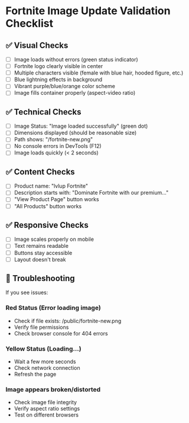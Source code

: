 # Fortnite Image Update Validation Checklist

## ✅ Visual Checks
- [ ] Image loads without errors (green status indicator)
- [ ] Fortnite logo clearly visible in center
- [ ] Multiple characters visible (female with blue hair, hooded figure, etc.)
- [ ] Blue lightning effects in background
- [ ] Vibrant purple/blue/orange color scheme
- [ ] Image fills container properly (aspect-video ratio)

## ✅ Technical Checks
- [ ] Image Status: "Image loaded successfully" (green dot)
- [ ] Dimensions displayed (should be reasonable size)
- [ ] Path shows: "/fortnite-new.png"
- [ ] No console errors in DevTools (F12)
- [ ] Image loads quickly (< 2 seconds)

## ✅ Content Checks
- [ ] Product name: "lvlup Fortnite"
- [ ] Description starts with: "Dominate Fortnite with our premium..."
- [ ] "View Product Page" button works
- [ ] "All Products" button works

## ✅ Responsive Checks
- [ ] Image scales properly on mobile
- [ ] Text remains readable
- [ ] Buttons stay accessible
- [ ] Layout doesn't break

## 🔧 Troubleshooting
If you see issues:

### Red Status (Error loading image)
- Check if file exists: /public/fortnite-new.png
- Verify file permissions
- Check browser console for 404 errors

### Yellow Status (Loading...)
- Wait a few more seconds
- Check network connection
- Refresh the page

### Image appears broken/distorted
- Check image file integrity
- Verify aspect ratio settings
- Test on different browsers
